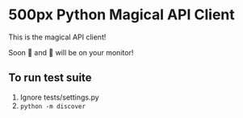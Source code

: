500px Python Magical API Client
===============================

This is the magical API client!

Soon :sunrise: and :bridge_at_night: will be on your monitor!

To run test suite
-----------------
1. Ignore tests/settings.py
2. ```python -m discover ```
